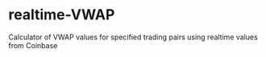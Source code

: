 # realtime-VWAP
Calculator of VWAP values for specified trading pairs using realtime values from Coinbase
